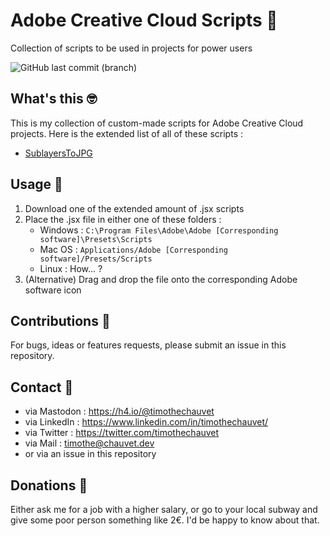 # Adobe Creative Cloud Scripts 👺

Collection of scripts to be used in projects for power users

![GitHub last commit (branch)](https://img.shields.io/github/last-commit/timothechauvet/creative-cloud-scripts/main)

## What's this 🤓
This is my collection of custom-made scripts for Adobe Creative Cloud projects. Here is the extended list of all of these scripts :

* [SublayersToJPG](https://github.com/timothechauvet/creative-cloud-scripts/tree/main/SublayersToJPG)

## Usage 🤖
1. Download one of the extended amount of .jsx scripts
2. Place the .jsx file in either one of these folders :
    - Windows : `C:\Program Files\Adobe\Adobe [Corresponding software]\Presets\Scripts`
    - Mac OS : `Applications/Adobe [Corresponding software]/Presets/Scripts`
    - Linux : How... ?
3. (Alternative) Drag and drop the file onto the corresponding Adobe software icon 

## Contributions 🫵
For bugs, ideas or features requests, please submit an issue in this repository.

## Contact 🤗
- via Mastodon : https://h4.io/@timothechauvet
- via LinkedIn : https://www.linkedin.com/in/timothechauvet/
- via Twitter : https://twitter.com/timothechauvet
- via Mail : timothe@chauvet.dev
- or via an issue in this repository

## Donations 💸
Either ask me for a job with a higher salary, or go to your local subway and give some poor person something like 2€. I'd be happy to know about that.